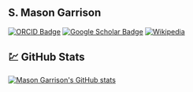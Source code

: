 ## S. Mason Garrison

[![ORCID Badge](https://img.shields.io/badge/ORCID-iD-green)](https://orcid.org/my-orcid?orcid=0000-0002-4804-6003)
[![Google Scholar Badge](https://img.shields.io/badge/Google-Scholar-blue)](https://scholar.google.ca/citations?user=5to21boAAAAJ&hl=en)
[![Wikipedia](https://img.shields.io/badge/Wikipedia-%23000000.svg?logo=wikipedia&logoColor=white)](https://en.wikipedia.org/wiki/User:Smasongarrison)

## &#x1f4b9; GitHub Stats
[![Mason Garrison's GitHub stats](https://github-readme-stats.vercel.app/api?username=smasongarrison&show_icons=true&theme=vision-friendly-dark)](https://github.com/smasongarrison/smasongarrison)

<!--
**smasongarrison/smasongarrison** is a ✨ _special_ ✨ repository because its `README.md` (this file) appears on your GitHub profile.

Here are some ideas to get you started:

- 🔭 I’m currently working on ...
- 🌱 I’m currently learning ...
- 👯 I’m looking to collaborate on ...
- 🤔 I’m looking for help with ...
- 💬 Ask me about ...
- 📫 How to reach me: ...
- 😄 Pronouns: ...
- ⚡ Fun fact: ...
-->
